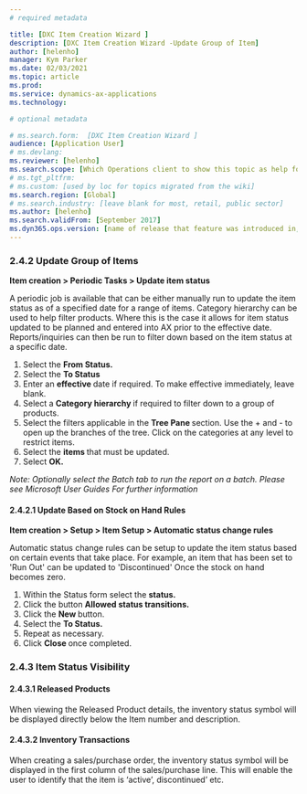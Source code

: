 ```yaml
---
# required metadata

title: [DXC Item Creation Wizard ]
description: [DXC Item Creation Wizard -Update Group of Item]
author: [helenho]
manager: Kym Parker
ms.date: 02/03/2021
ms.topic: article
ms.prod: 
ms.service: dynamics-ax-applications
ms.technology: 

# optional metadata

# ms.search.form:  [DXC Item Creation Wizard ]
audience: [Application User]
# ms.devlang: 
ms.reviewer: [helenho]
ms.search.scope: [Which Operations client to show this topic as help for, to be set by content strategist, see list here: https://microsoft.sharepoint.com/teams/DynDoc/_layouts/15/WopiFrame.aspx?sourcedoc={23419e1c-eb64-42e9-aa9b-79875b428718}&action=edit&wd=target%28Core%20Dynamics%20AX%20CP%20requirements%2Eone%7C4CC185C0%2DEFAA%2D42CD%2D94B9%2D8F2A45E7F61A%2FVersions%20list%20for%20docs%20topics%7CC14BE630%2D5151%2D49D6%2D8305%2D554B5084593C%2F%29]
# ms.tgt_pltfrm: 
# ms.custom: [used by loc for topics migrated from the wiki]
ms.search.region: [Global]
# ms.search.industry: [leave blank for most, retail, public sector]
ms.author: [helenho]
ms.search.validFrom: [September 2017]
ms.dyn365.ops.version: [name of release that feature was introduced in, see list here: https://microsoft.sharepoint.com/teams/DynDoc/_layouts/15/WopiFrame.aspx?sourcedoc={23419e1c-eb64-42e9-aa9b-79875b428718}&action=edit&wd=target%28Core%20Dynamics%20AX%20CP%20requirements%2Eone%7C4CC185C0%2DEFAA%2D42CD%2D94B9%2D8F2A45E7F61A%2FVersions%20list%20for%20docs%20topics%7CC14BE630%2D5151%2D49D6%2D8305%2D554B5084593C%2F%29]
---
```


### 2.4.2	Update Group of Items

<b> Item creation > Periodic Tasks > Update item status </b>

A periodic job is available that can be either manually run to update the item status as of a specified date for a range of items. Category hierarchy can be used to help filter products. 
Where this is the case it allows for item status updated to be planned and entered into AX prior to the effective date.  Reports/inquiries can then be run to filter down based on the item status at a specific date.

1.	Select the <b> From Status. </b>
2.	Select the <b> To Status </b>
3.	Enter an <b> effective </b> date if required.  To make effective immediately, leave blank.
4.	Select a <b> Category hierarchy </b> if required to filter down to a group of products.
5.	Select the filters applicable in the <b> Tree Pane </b> section. Use the + and - to open up the branches of the tree.  Click on the categories at any level to restrict items. 
6.	Select the <b> items </b> that must be updated. 
7.	Select <b> OK. </b>

<I> Note: Optionally select the Batch tab to run the report on a batch. Please see Microsoft User Guides  For further information </I>

#### 2.4.2.1	 Update Based on Stock on Hand Rules

<b> Item creation > Setup > Item Setup > Automatic status change rules </b>

Automatic status change rules can be setup to update the item status based on certain events that take place.  For example, an item that has been set to 'Run Out' can be updated to 'Discontinued' Once the stock on hand becomes zero. 
1.	Within the Status form select the <b> status. </b>
2.	Click the button <b> Allowed status transitions. </b>
3.	Click the <b> New </b> button.
4.	Select the <b> To Status. </b>
5.	Repeat as necessary.
6.	Click <b> Close </b> once completed.

### 2.4.3	Item Status Visibility
#### 2.4.3.1	Released Products

When viewing the Released Product details, the inventory status symbol will be displayed directly below the Item number and description.

#### 2.4.3.2	Inventory Transactions
When creating a sales/purchase order, the inventory status symbol will be displayed in the first column of the sales/purchase line.  This will enable the user to identify that the item is ‘active’, discontinued’ etc.

